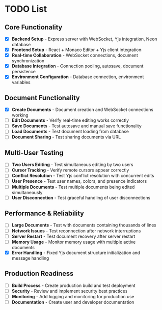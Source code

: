 
# TODO List

## Core Functionality
- [x] **Backend Setup** - Express server with WebSocket, Yjs integration, Neon database
- [x] **Frontend Setup** - React + Monaco Editor + Yjs client integration
- [x] **Real-time Collaboration** - WebSocket connections, document synchronization
- [x] **Database Integration** - Connection pooling, autosave, document persistence
- [x] **Environment Configuration** - Database connection, environment variables

## Document Functionality
- [x] **Create Documents** - Document creation and WebSocket connections working
- [ ] **Edit Documents** - Verify real-time editing works correctly
- [ ] **Save Documents** - Test autosave and manual save functionality
- [ ] **Load Documents** - Test document loading from database
- [ ] **Document Sharing** - Test sharing documents via URL

## Multi-User Testing
- [ ] **Two Users Editing** - Test simultaneous editing by two users
- [ ] **Cursor Tracking** - Verify remote cursors appear correctly
- [ ] **Conflict Resolution** - Test Yjs conflict resolution with concurrent edits
- [ ] **User Presence** - Test user names, colors, and presence indicators
- [ ] **Multiple Documents** - Test multiple documents being edited simultaneously
- [ ] **User Disconnection** - Test graceful handling of user disconnections

## Performance & Reliability
- [ ] **Large Documents** - Test with documents containing thousands of lines
- [ ] **Network Issues** - Test reconnection after network interruptions
- [ ] **Server Restart** - Test document recovery after server restart
- [ ] **Memory Usage** - Monitor memory usage with multiple active documents
- [x] **Error Handling** - Fixed Yjs document structure initialization and message handling

## Production Readiness
- [ ] **Build Process** - Create production build and test deployment
- [ ] **Security** - Review and implement security best practices
- [ ] **Monitoring** - Add logging and monitoring for production use
- [ ] **Documentation** - Create user and developer documentation
